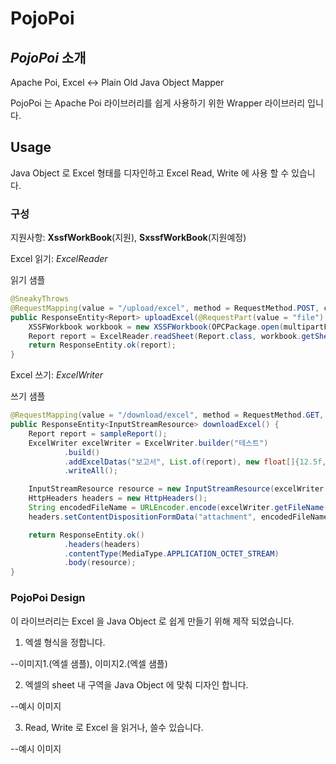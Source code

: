 # PojoPoi

## _PojoPoi_ 소개

Apache Poi, Excel <->  Plain Old Java Object Mapper

PojoPoi 는 Apache Poi 라이브러리를 쉽게 사용하기 위한 Wrapper 라이브러리 입니다.

## Usage

Java Object 로 Excel 형태를 디자인하고 Excel Read, Write 에 사용 할 수 있습니다.

### 구성

지원사항: __XssfWorkBook__(지원), __SxssfWorkBook__(지원예정)

Excel 읽기: _ExcelReader_

읽기 샘플

```java
@SneakyThrows
@RequestMapping(value = "/upload/excel", method = RequestMethod.POST, consumes = MediaType.MULTIPART_FORM_DATA_VALUE, produces = MediaType.APPLICATION_JSON_VALUE)
public ResponseEntity<Report> uploadExcel(@RequestPart(value = "file") MultipartFile multipartFile) {
    XSSFWorkbook workbook = new XSSFWorkbook(OPCPackage.open(multipartFile.getInputStream()));
    Report report = ExcelReader.readSheet(Report.class, workbook.getSheetAt(0));
    return ResponseEntity.ok(report);
}
```

Excel 쓰기: _ExcelWriter_

쓰기 샘플

```java
@RequestMapping(value = "/download/excel", method = RequestMethod.GET, produces = MediaType.APPLICATION_OCTET_STREAM_VALUE)
public ResponseEntity<InputStreamResource> downloadExcel() {
    Report report = sampleReport();
    ExcelWriter excelWriter = ExcelWriter.builder("테스트")
            .build()
            .addExcelDatas("보고서", List.of(report), new float[]{12.5f, 31.13f, 6.88f, 12f, 16.25f, 68.75f, 68.75f, 71.75f})
            .writeAll();

    InputStreamResource resource = new InputStreamResource(excelWriter.getExcelStream());
    HttpHeaders headers = new HttpHeaders();
    String encodedFileName = URLEncoder.encode(excelWriter.getFileName(), StandardCharsets.UTF_8).replace("+", "%20");
    headers.setContentDispositionFormData("attachment", encodedFileName);

    return ResponseEntity.ok()
            .headers(headers)
            .contentType(MediaType.APPLICATION_OCTET_STREAM)
            .body(resource);
}
```

### PojoPoi Design

이 라이브러리는 Excel 을 Java Object 로 쉽게 만들기 위해 제작 되었습니다.

1. 엑셀 형식을 정합니다.

--이미지1.(엑셀 샘플), 이미지2.(엑셀 샘플)

2. 엑셀의 sheet 내 구역을 Java Object 에 맞춰 디자인 합니다.

--예시 이미지

3.  Read, Write 로 Excel 을 읽거나, 쓸수 있습니다.

--예시 이미지